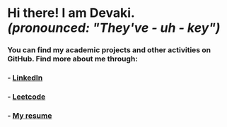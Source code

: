 ﻿# Hi there! I am Devaki. <br/>*(pronounced: "They've - uh - key")*

### You can find my academic projects and other activities on GitHub. Find more about me through:
### - [LinkedIn](https://www.linkedin.com/in/devaki-v-devi-69629b154) <br>
### - [Leetcode](https://leetcode.com/u/devaki19/) <br>
### - [My resume](https://drive.google.com/file/d/1-zMUtM74DaWZspX41ouG-RQj3neHr4Zt/view?usp=sharing) <br>
